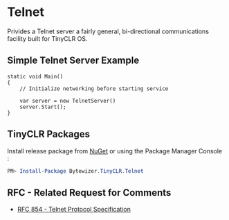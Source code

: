 # Telnet

Privides a Telnet server a fairly general, bi-directional communications facility built for TinyCLR OS.

## Simple Telnet Server Example

```CSharp
static void Main()
{
    // Initialize networking before starting service

    var server = new TelnetServer()
    server.Start();
}
```

## TinyCLR Packages
Install release package from [NuGet](https://www.nuget.org/packages?q=bytewizer.tinyclr) or using the Package Manager Console :
```powershell
PM> Install-Package Bytewizer.TinyCLR.Telnet
```

## RFC - Related Request for Comments 
- [RFC 854 - Telnet Protocol Specification](https://tools.ietf.org/html/rfc854)